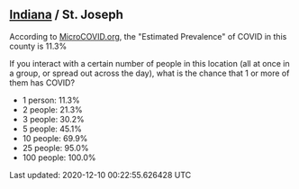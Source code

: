 
## [Indiana](/united-states/indiana) / St. Joseph

According to [MicroCOVID.org](http://microcovid.org),
the "Estimated Prevalence" of COVID in this county is 11.3%

If you interact with a certain number of people in this location
(all at once in a group, or spread out across the day), what is the chance that
1 or more of them has COVID?

- 1 person: 11.3%
- 2 people: 21.3%
- 3 people: 30.2%
- 5 people: 45.1%
- 10 people: 69.9%
- 25 people: 95.0%
- 100 people: 100.0%

Last updated: 2020-12-10 00:22:55.626428 UTC
